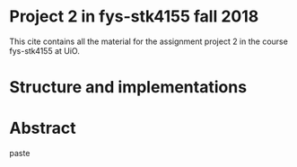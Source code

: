 # Project 2 in fys-stk4155 fall 2018
This cite contains all the material for the assignment project 2 in the course fys-stk4155 at UiO.

# Structure and implementations



# Abstract
paste

